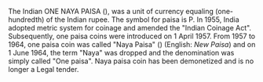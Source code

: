 The Indian ONE NAYA PAISA (), was a unit of currency equaling (one-hundredth) of the Indian rupee. The symbol for paisa is P. In 1955, India adopted metric system for coinage and amended the "Indian Coinage Act". Subsequently, one paisa coins were introduced on 1 April 1957. From 1957 to 1964, one paisa coin was called "Naya Paisa" () (English: _New Paisa_) and on 1 June 1964, the term "Naya" was dropped and the denomination was simply called "One paisa". Naya paisa coin has been demonetized and is no longer a Legal tender.
